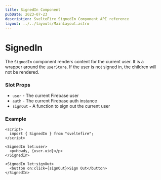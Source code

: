 ```yaml
---
title: SignedIn Component
pubDate: 2023-07-23
description: SvelteFire SignedIn Component API reference
layout: ../../layouts/MainLayout.astro
---
```


# SignedIn

The `SignedIn` component renders content for the current user. It is a wrapper around the `userStore`. If the user is not signed in, the children will not be rendered.

### Slot Props

- `user` - The current Firebase user
- `auth` - The current Firebase auth instance
- `signOut` - A function to sign out the current user

### Example

```svelte
<script>
  import { SignedIn } from "sveltefire";
</script>

<SignedIn let:user>
  <p>Howdy, {user.uid}</p>
</SignedIn>

<SignedIn let:signOut>
  <button on:click={signOut}>Sign Out</button>
</SignedIn>
```
